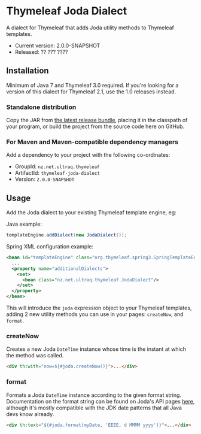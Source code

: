 
Thymeleaf Joda Dialect
======================

A dialect for Thymeleaf that adds Joda utility methods to Thymeleaf templates.

 - Current version: 2.0.0-SNAPSHOT
 - Released: ?? ??? ????


Installation
------------

Minimum of Java 7 and Thymeleaf 3.0 required.  If you're looking for a version
of this dialect for Thymeleaf 2.1, use the 1.0 releases instead.

### Standalone distribution
Copy the JAR from [the latest release bundle](https://github.com/ultraq/thymeleaf-joda-dialect/releases),
placing it in the classpath of your program, or build the project from the
source code here on GitHub.

### For Maven and Maven-compatible dependency managers
Add a dependency to your project with the following co-ordinates:

 - GroupId: `nz.net.ultraq.thymeleaf`
 - ArtifactId: `thymeleaf-joda-dialect`
 - Version: `2.0.0-SNAPSHOT`


Usage
-----

Add the Joda dialect to your existing Thymeleaf template engine, eg:

Java example:

```java
templateEngine.addDialect(new JodaDialect());
```

Spring XML configuration example:

```xml
<bean id="templateEngine" class="org.thymeleaf.spring3.SpringTemplateEngine">
  ...
  <property name="additionalDialects">
    <set>
      <bean class="nz.net.ultraq.thymeleaf.JodaDialect"/>
    </set>
  </property>
</bean>
```

This will introduce the `joda` expression object to your Thymeleaf templates,
adding 2 new utility methods you can use in your pages: `createNow`, and `format`.

### createNow

Creates a new Joda `DateTime` instance whose time is the instant at which the
method was called.

```html
<div th:with="now=${#joda.createNow()}">...</div>
```

### format

Formats a Joda `DateTime` instance according to the given format string.
Documentation on the format string can be found on Joda's API pages
[here](http://www.joda.org/joda-time/apidocs/org/joda/time/format/DateTimeFormat.html),
although it's mostly compatible with the JDK date patterns that all Java devs
know already.

```html
<div th:text="${#joda.format(myDate, 'EEEE, d MMMM yyyy')}">...</div>
```
